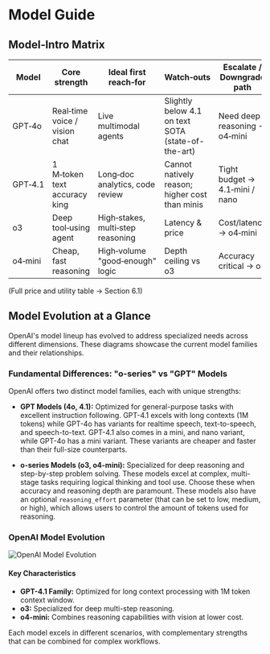 # Model Guide

## Model‑Intro Matrix

| Model      | Core strength                | Ideal first reach‑for           | Watch‑outs                                 | Escalate / Downgrade path         |
|------------|-----------------------------|----------------------------------|--------------------------------------------|-----------------------------------|
| GPT‑4o     | Real‑time voice / vision chat| Live multimodal agents           | Slightly below 4.1 on text SOTA (state-of-the-art) | Need deep reasoning → o4‑mini     |
| GPT‑4.1    | 1 M‑token text accuracy king | Long‑doc analytics, code review  | Cannot natively reason; higher cost than minis | Tight budget → 4.1‑mini / nano    |
| o3         | Deep tool‑using agent        | High‑stakes, multi‑step reasoning| Latency & price                            | Cost/latency → o4‑mini            |
| o4‑mini    | Cheap, fast reasoning        | High‑volume "good‑enough" logic  | Depth ceiling vs o3                        | Accuracy critical → o3            |

(Full price and utility table → Section 6.1)

## Model Evolution at a Glance

OpenAI's model lineup has evolved to address specialized needs across different dimensions. These diagrams showcase the current model families and their relationships.

### Fundamental Differences: "o-series" vs "GPT" Models

OpenAI offers two distinct model families, each with unique strengths:

- **GPT Models (4o, 4.1):** Optimized for general-purpose tasks with excellent instruction following. GPT-4.1 excels with long contexts (1M tokens) while GPT-4o has variants for realtime speech, text-to-speech, and speech-to-text. GPT-4.1 also comes in a mini, and nano variant, while GPT-4o has a mini variant. These variants are cheaper and faster than their full-size counterparts.

- **o-series Models (o3, o4-mini):** Specialized for deep reasoning and step-by-step problem solving. These models excel at complex, multi-stage tasks requiring logical thinking and tool use. Choose these when accuracy and reasoning depth are paramount. These models also have an optional `reasoning_effort` parameter (that can be set to low, medium, or high), which allows users to control the amount of tokens used for reasoning.

### OpenAI Model Evolution

![OpenAI Model Evolution](model_selection.png)

#### Key Characteristics

- **GPT-4.1 Family:** Optimized for long context processing with 1M token context window.
- **o3:** Specialized for deep multi-step reasoning.
- **o4-mini:** Combines reasoning capabilities with vision at lower cost.

Each model excels in different scenarios, with complementary strengths that can be combined for complex workflows.
